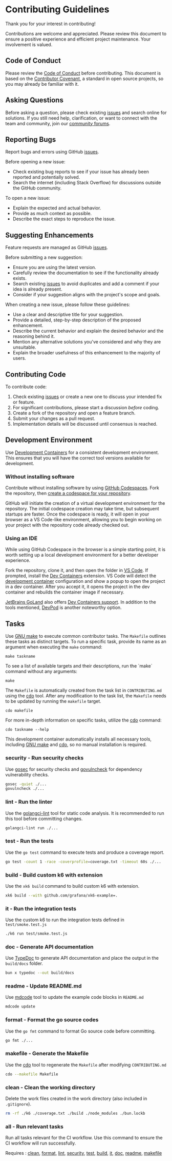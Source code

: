 # Contributing Guidelines

Thank you for your interest in contributing!

Contributions are welcome and appreciated. Please review this document to ensure a positive experience and efficient project maintenance. Your involvement is valued.

## Code of Conduct

Please review the [Code of Conduct](CODE_OF_CONDUCT.md) before contributing. This document is based on the [Contributor Covenant](https://contributor-covenant.org/), a standard in open source projects, so you may already be familiar with it.

## Asking Questions

Before asking a question, please check existing [issues](https://github.com/grafana/xk6-example/issues) and search online for solutions. If you still need help, clarification, or want to connect with the team and community, join our [community forums](https://community.grafana.com/c/grafana-k6).

## Reporting Bugs

Report bugs and errors using GitHub [issues](https://github.com/grafana/xk6-example/issues).

Before opening a new issue:

* Check existing bug reports to see if your issue has already been reported and potentially solved.  
* Search the internet (including Stack Overflow) for discussions outside the GitHub community.

To open a new issue:

* Explain the expected and actual behavior.  
* Provide as much context as possible.  
* Describe the exact steps to reproduce the issue.

## Suggesting Enhancements

Feature requests are managed as GitHub [issues](https://github.com/grafana/xk6-example/issues).

Before submitting a new suggestion:

* Ensure you are using the latest version.  
* Carefully review the documentation to see if the functionality already exists.  
* Search existing [issues](https://github.com/grafana/xk6-example/issues) to avoid duplicates and add a comment if your idea is already present.  
* Consider if your suggestion aligns with the project's scope and goals.

When creating a new issue, please follow these guidelines:

* Use a clear and descriptive title for your suggestion.  
* Provide a detailed, step-by-step description of the proposed enhancement.  
* Describe the current behavior and explain the desired behavior and the reasoning behind it.  
* Mention any alternative solutions you've considered and why they are unsuitable.  
* Explain the broader usefulness of this enhancement to the majority of users.

## Contributing Code

To contribute code:

1. Check existing [issues](https://github.com/grafana/xk6-example/issues) or create a new one to discuss your intended fix or feature.  
2. For significant contributions, please start a discussion *before* coding.  
3. Create a fork of the repository and open a feature branch.  
4. Submit your changes as a pull request.  
5. Implementation details will be discussed until consensus is reached.

## Development Environment

Use [Development Containers](https://containers.dev) for a consistent development environment. This ensures that you will have the correct tool versions available for development.

### Without installing software

Contribute without installing software by using [GitHub Codespaces](https://docs.github.com/en/codespaces). Fork the repository, then [create a codespace for your repository](https://docs.github.com/en/codespaces/developing-in-a-codespace/creating-a-codespace-for-a-repository).

GitHub will initiate the creation of a virtual development environment for the repository. The initial codespace creation may take time, but subsequent startups are faster. Once the codespace is ready, it will open in your browser as a VS Code-like environment, allowing you to begin working on your project with the repository code already checked out.

### Using an IDE

While using GitHub Codespace in the browser is a simple starting point, it is worth setting up a local development environment for a better developer experience.

Fork the repository, clone it, and then open the folder in [VS Code](https://code.visualstudio.com/). If prompted, install the [Dev Containers](https://marketplace.visualstudio.com/items?itemName=ms-vscode-remote.remote-containers) extension. VS Code will detect the [development container](https://containers.dev/) configuration and show a popup to open the project in a dev container. After you accept it, it opens the project in the dev container and rebuilds the container image if necessary.

[JetBrains GoLand](https://www.jetbrains.com/go/) also offers [Dev Containers support](https://www.jetbrains.com/help/go/connect-to-devcontainer.html). In addition to the tools mentioned, [DevPod](https://devpod.sh/docs/) is another noteworthy option.

## Tasks

Use [GNU make](https://www.gnu.org/software/make/) to execute common contributor tasks. The `Makefile` outlines these tasks as distinct targets. To run a specific task, provide its name as an argument when executing the `make` command:

```shell
make taskname
```

To see a list of available targets and their descriptions, run the \`make\` command without any arguments:

```shell
make
```

The `Makefile` is automatically created from the task list in `CONTRIBUTING.md` using the [cdo](https://github.com/szkiba/cdo) tool. After any modification to the task list, the `Makefile` needs to be updated by running the `makefile` target.

```shell
cdo makefile
```

For more in-depth information on specific tasks, utilize the [cdo](https://github.com/szkiba/cdo) command:

```shell
cdo taskname --help
```

This development container automatically installs all necessary tools, including [GNU make](https://www.gnu.org/software/make/) and [cdo](https://github.com/szkiba/cdo), so no manual installation is required.

### security - Run security checks

Use [gosec] for security checks and [govulncheck] for dependency vulnerability checks.

```bash
gosec -quiet ./...
govulncheck ./...
```

[security]: #security---run-security-checks
[gosec]: https://github.com/securego/gosec
[govulncheck]: https://github.com/golang/vuln

### lint - Run the linter

Use the [golangci-lint] tool for static code analysis. It is recommended to run this tool before committing changes.

```bash
golangci-lint run ./...
```

[lint]: #lint---run-the-linter
[golangci-lint]: https://github.com/golangci/golangci-lint

### test - Run the tests

Use the `go test` command to execute tests and produce a coverage report.

```bash
go test -count 1 -race -coverprofile=coverage.txt -timeout 60s ./...
```

[test]: #test---run-the-tests

### build - Build custom k6 with extension

Use the `xk6 build` command to build custom k6 with extension.

```bash
xk6 build --with github.com/grafana/xk6-example=.
```

[build]: #build---build-custom-k6-with-extension

### it - Run the integration tests

Use the custom k6 to run the integration tests defined in `test/smoke.test.js`

```bash
./k6 run test/smoke.test.js
```

[it]: #it---run-the-integration-tests

### doc - Generate API documentation

Use [TypeDoc] to generate API documentation and place the output in the `build/docs` folder.

```bash
bun x typedoc --out build/docs
```

[doc]: #doc---generate-api-documentation
[TypeDoc]: https://typedoc.org/

### readme - Update README.md

Use [mdcode] tool to update the example code blocks in `README.md`

```bash
mdcode update
```

[readme]: #readme---update-readmemd
[mdcode]: https://github.com/szkiba/mdcode

### format - Format the go source codes

Use the `go fmt` command to format Go source code before committing.

```bash
go fmt ./...
```

[format]: #format---format-the-go-source-codes

### makefile - Generate the Makefile

Use the [cdo](https://github.com/szkiba/cdo) tool to regenerate the `Makefile` after modifying `CONTRIBUTING.md`

```bash
cdo --makefile Makefile
```

[makefile]: #makefile---generate-the-makefile

### clean - Clean the working directory

Delete the work files created in the work directory (also included in `.gitignore`).

```bash
rm -rf ./k6 ./coverage.txt ./build ./node_modules ./bun.lockb
```

[clean]: #clean---clean-the-working-directory

### all - Run relevant tasks

Run all tasks relevant for the CI workflow. Use this command to ensure the CI workflow will run successfully.

Requires
: [clean], [format], [lint], [security], [test], [build], [it], [doc], [readme], [makefile]
